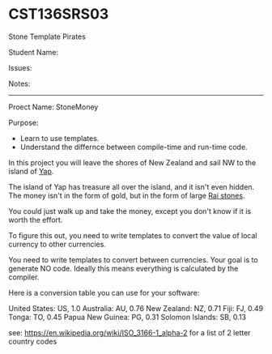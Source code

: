# CST136SRS03

Stone Template Pirates

Student Name: <Not your pokemon ID>

Issues:

Notes:

----

Proect Name: StoneMoney

Purpose:

- Learn to use templates.
- Understand the differnce between compile-time and run-time code. 

In this project you will leave the shores of New Zealand and sail NW to the island of [Yap](https://en.wikipedia.org/wiki/Yap). 

The island of Yap has treasure all over the island, and it isn't even hidden. The money isn't in the form of gold, but in the form of large [Rai stones](https://en.wikipedia.org/wiki/Rai_stones). 

You could just walk up and take the money, except you don't know if it is worth the effort. 

To figure this out, you need to write templates to convert the value of local currency to other currencies. 

You need to write templates to convert between currencies. Your goal is to generate NO code. Ideally this means everything is calculated by the compiler.  

Here is a conversion table you can use for your software: 

United States:    US, 1.0
Australia:        AU, 0.76
New Zealand:      NZ, 0.71
Fiji:             FJ, 0.49
Tonga:            TO, 0.45
Papua New Guinea: PG, 0.31
Solomon Islands:  SB, 0.13

see: https://en.wikipedia.org/wiki/ISO_3166-1_alpha-2 for a list of 2 letter country codes
